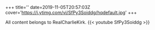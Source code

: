 +++
title=''
date=2019-11-05T20:57:03Z
cover='https://i.ytimg.com/vi/SfPy3Soiddg/hqdefault.jpg'
+++

All content belongs to RealCharlieKirk.
{{< youtube SfPy3Soiddg >}}
